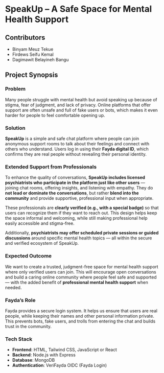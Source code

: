 # SpeakUp – A Safe Space for Mental Health Support

## Contributors
- Binyam Meuz Tekue  
- Firdews Seifu Kemal  
- Dagimawit Belayineh Bangu

## Project Synopsis

### Problem  
Many people struggle with mental health but avoid speaking up because of stigma, fear of judgment, and lack of privacy. Online platforms that offer support are often unsafe and full of fake users or bots, which makes it even harder for people to feel comfortable opening up.

### Solution  
**SpeakUp** is a simple and safe chat platform where people can join anonymous support rooms to talk about their feelings and connect with others who understand. Users log in using their **Fayda digital ID**, which confirms they are real people without revealing their personal identity.

### Extended Support from Professionals  
To enhance the quality of conversations, **SpeakUp includes licensed psychiatrists who participate in the platform just like other users** — joining chat rooms, offering insights, and listening with empathy. They do **not lead or dominate the conversations**, but rather **blend into the community** and provide supportive, professional input when appropriate.

These professionals are **clearly verified (e.g., with a special badge)** so that users can recognize them if they want to reach out. This design helps keep the space informal and welcoming, while still making professional help easily accessible and stigma-free.

Additionally, **psychiatrists may offer scheduled private sessions or guided discussions** around specific mental health topics — all within the secure and verified ecosystem of SpeakUp.

### Expected Outcome  
We want to create a trusted, judgment-free space for mental health support where only verified users can join. This will encourage open conversations and build a caring online community where people feel safe and supported — with the added benefit of **professional mental health support** when needed.

### Fayda’s Role  
Fayda provides a secure login system. It helps us ensure that users are real people, while keeping their names and other personal information private. This prevents bots, fake users, and trolls from entering the chat and builds trust in the community.

### Tech Stack  
- **Frontend**: HTML, Tailwind CSS, JavaScript or React  
- **Backend**: Node.js with Express  
- **Database**: MongoDB  
- **Authentication**: VeriFayda OIDC (Fayda Login)